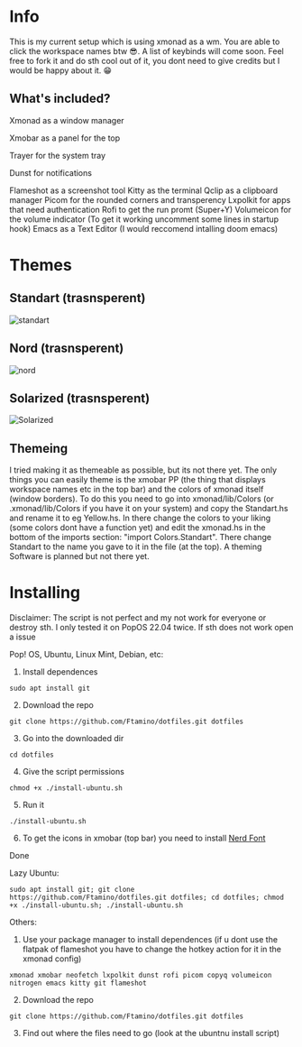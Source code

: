 # Info

This is my current setup which is using xmonad as a wm. You are able to click the workspace names btw 😎. A list of keybinds will come soon. Feel free to fork it and do sth cool out of it, you dont need to give credits but I would be happy about it. 😁

## What's included?

Xmonad as a window manager 

Xmobar as a panel for the top 

Trayer for the system tray

Dunst for notifications

Flameshot as a screenshot tool
Kitty as the terminal
Qclip as a clipboard manager
Picom for the rounded corners and transperency
Lxpolkit for apps that need authentication
Rofi to get the run promt (Super+Y)
Volumeicon for the volume indicator (To get it working uncomment some lines in startup hook)
Emacs as a Text Editor (I would reccomend intalling doom emacs)

# Themes

  ## Standart (trasnsperent)
  ![standart](https://user-images.githubusercontent.com/83065176/171192508-9170fe4c-e359-44c0-b7f9-9c6a7c79f397.png)
  ## Nord (trasnsperent)
  ![nord](https://user-images.githubusercontent.com/83065176/171192575-fc789119-e4f1-4290-b8a1-6675d7f4b643.png)
  ## Solarized (trasnsperent)
![Solarized](https://user-images.githubusercontent.com/83065176/171192721-8704b56f-3042-47c7-a7f6-bfc3963c74b8.png)


## Themeing

I tried making it as themeable as possible, but its not there yet. The only things you can easily theme is the xmobar PP (the thing that displays workspace names etc in the top bar) and the colors of xmonad itself (window borders). To do this you need to go into xmonad/lib/Colors (or .xmonad/lib/Colors if you have it on your system) and copy the Standart.hs and rename it to eg Yellow.hs. In there change the colors to your liking (some colors dont have a function yet) and edit the xmonad.hs in the bottom of the imports section: "import Colors.Standart". There change Standart to the name you gave to it in the file (at the top). A theming Software is planned but not there yet. 

# Installing 
Disclaimer: The script is not perfect and my not work for everyone or destroy sth. I only tested it on PopOS 22.04 twice. If sth does not work open a issue

Pop! OS, Ubuntu, Linux Mint, Debian, etc:
 1. Install dependences
```
sudo apt install git
```
 2. Download the repo
```
git clone https://github.com/Ftamino/dotfiles.git dotfiles
```
 3. Go into the downloaded dir
```
cd dotfiles
```
 4. Give the script permissions 
```
chmod +x ./install-ubuntu.sh
```
 5. Run it
```
./install-ubuntu.sh
```
 6. To get the icons in xmobar (top bar) you need to install [Nerd Font](https://github.com/ryanoasis/nerd-fonts/releases/download/v2.1.0/3270.zip)

 Done
 
Lazy Ubuntu: 
```
sudo apt install git; git clone https://github.com/Ftamino/dotfiles.git dotfiles; cd dotfiles; chmod +x ./install-ubuntu.sh; ./install-ubuntu.sh
```

Others:
 1. Use your package manager to install dependences (if u dont use the flatpak of flameshot you have to change the hotkey action for it in the xmonad config)
 ```
 xmonad xmobar neofetch lxpolkit dunst rofi picom copyq volumeicon nitrogen emacs kitty git flameshot
 ```
 2. Download the repo
 ```
 git clone https://github.com/Ftamino/dotfiles.git dotfiles
 ```
 3. Find out where the files need to go (look at the ubuntnu install script)
